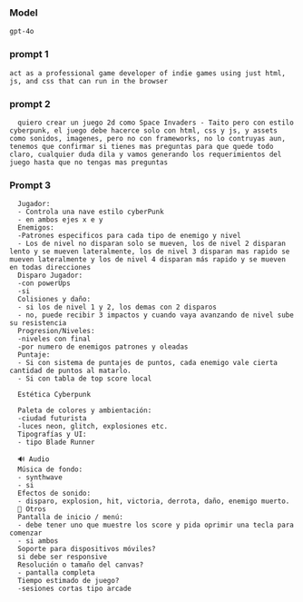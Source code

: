 ### Model
    gpt-4o

### prompt 1
    act as a professional game developer of indie games using just html, js, and css that can run in the browser

### prompt 2
      quiero crear un juego 2d como Space Invaders - Taito pero con estilo cyberpunk, el juego debe hacerce solo con html, css y js, y assets como sonidos, imagenes, pero no con frameworks, no lo contruyas aun, tenemos que confirmar si tienes mas preguntas para que quede todo claro, cualquier duda dila y vamos generando los requerimientos del juego hasta que no tengas mas preguntas

### Prompt 3
      Jugador:
      - Controla una nave estilo cyberPunk
      - en ambos ejes x e y
      Enemigos:
      -Patrones especificos para cada tipo de enemigo y nivel
      - Los de nivel no disparan solo se mueven, los de nivel 2 disparan lento y se mueven lateralmente, los de nivel 3 disparan mas rapido se mueven lateralmente y los de nivel 4 disparan más rapido y se mueven en todas direcciones
      Disparo Jugador:
      -con powerUps
      -si
      Colisiones y daño:
      - si los de nivel 1 y 2, los demas con 2 disparos
      - no, puede recibir 3 impactos y cuando vaya avanzando de nivel sube su resistencia
      Progresion/Niveles:
      -niveles con final
      -por numero de enemigos patrones y oleadas
      Puntaje:
      - Si con sistema de puntajes de puntos, cada enemigo vale cierta cantidad de puntos al matarlo.
      - Si con tabla de top score local

      Estética Cyberpunk

      Paleta de colores y ambientación:
      -ciudad futurista
      -luces neon, glitch, explosiones etc.
      Tipografías y UI:
      - tipo Blade Runner

      🔊 Audio
      Música de fondo:
      - synthwave
      - si
      Efectos de sonido:
      - disparo, explosion, hit, victoria, derrota, daño, enemigo muerto.
      🧩 Otros
      Pantalla de inicio / menú:
      - debe tener uno que muestre los score y pida oprimir una tecla para comenzar
      - si ambos
      Soporte para dispositivos móviles?
      si debe ser responsive
      Resolución o tamaño del canvas?
      - pantalla completa
      Tiempo estimado de juego?
      -sesiones cortas tipo arcade


      